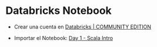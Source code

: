 # Databricks Notebook

* Crear una cuenta en [Databricks | COMMUNITY EDITION](https://databricks.com/try-databricks)

* Importar el Notebook: [Day 1 - Scala Intro](https://databricks-prod-cloudfront.cloud.databricks.com/public/4027ec902e239c93eaaa8714f173bcfc/6074537072597976/415225130101734/7380867167570738/latest.htm)
